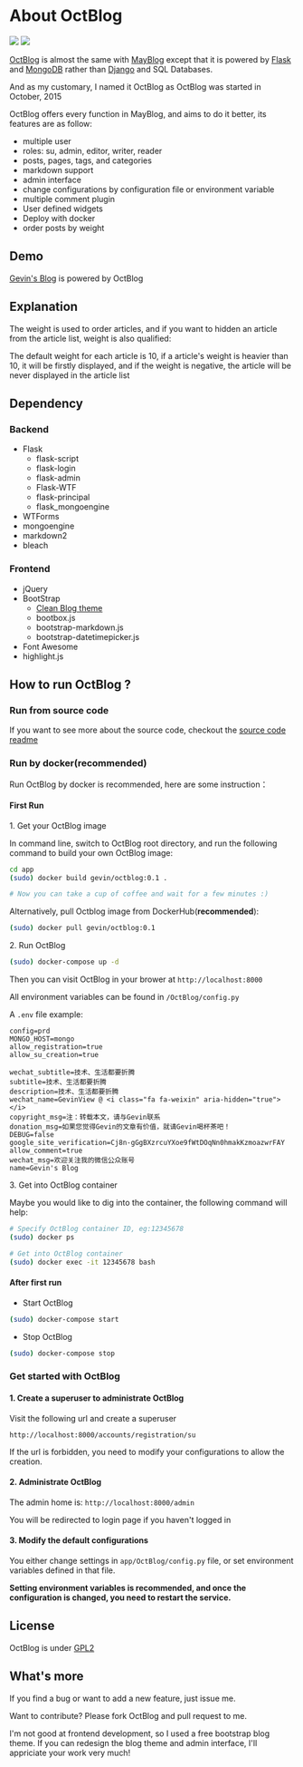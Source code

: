 # About OctBlog

[![](https://images.microbadger.com/badges/image/gevin/octblog.svg)](http://microbadger.com/images/gevin/octblog "Get your own image badge on microbadger.com") [![](https://images.microbadger.com/badges/version/gevin/octblog.svg)](http://microbadger.com/images/gevin/octblog "Get your own version badge on microbadger.com")

[OctBlog](https://github.com/flyhigher139/OctBlog) is almost the same with [MayBlog](https://github.com/flyhigher139/MayBlog) except that it is powered by [Flask](http://flask.pocoo.org/) and [MongoDB](https://www.mongodb.org/) rather than [Django](https://www.djangoproject.com/) and SQL Databases.

And as my customary, I named it OctBlog as OctBlog was started in October, 2015

OctBlog offers every function in MayBlog, and aims to do it better, its features are as follow:

- multiple user
- roles: su, admin, editor, writer, reader
- posts, pages, tags, and categories
- markdown support
- admin interface
- change configurations by configuration file or environment variable
- multiple comment plugin
- User defined widgets
- Deploy with docker
- order posts by weight

## Demo

[Gevin's Blog](https://blog.igevin.info/) is powered by OctBlog

## Explanation

The weight is used to order articles, and if you want to hidden an article from the article list, weight is also qualified:

The default weight for each article is 10, if a article's weight is heavier than 10, it will be firstly displayed, and if the weight is negative, the article will be never displayed in the article list

## Dependency

### Backend

- Flask
    - flask-script
    - flask-login
    - flask-admin
    - Flask-WTF
    - flask-principal
    - flask_mongoengine
- WTForms
- mongoengine
- markdown2
- bleach

### Frontend

- jQuery
- BootStrap
    - [Clean Blog theme](http://startbootstrap.com/template-overviews/clean-blog/)
    - bootbox.js
    - bootstrap-markdown.js
    - bootstrap-datetimepicker.js
- Font Awesome
- highlight.js

## How to run OctBlog ?

### Run from source code

If you want to see more about the source code, checkout the [source code readme](app)


### Run by docker(recommended)

Run OctBlog by docker is recommended, here are some instruction：

#### First Run

1\. Get your OctBlog image

In command line, switch to OctBlog root directory, and run the following command to build your own OctBlog image:

```bash
cd app
(sudo) docker build gevin/octblog:0.1 .

# Now you can take a cup of coffee and wait for a few minutes :)
```

Alternatively, pull Octblog image from DockerHub(**recommended**):

```bash
(sudo) docker pull gevin/octblog:0.1
```

2\. Run OctBlog

```bash
(sudo) docker-compose up -d
```

Then you can visit OctBlog in your brower at `http://localhost:8000`

All environment variables can be found in `/OctBlog/config.py`

A `.env` file example:

```
config=prd
MONGO_HOST=mongo
allow_registration=true
allow_su_creation=true

wechat_subtitle=技术、生活都要折腾
subtitle=技术、生活都要折腾
description=技术、生活都要折腾
wechat_name=GevinView @ <i class="fa fa-weixin" aria-hidden="true"></i>
copyright_msg=注：转载本文，请与Gevin联系
donation_msg=如果您觉得Gevin的文章有价值，就请Gevin喝杯茶吧！
DEBUG=false
google_site_verification=Cj8n-gGgBXzrcuYXoe9fWtDOqNn0hmakKzmoazwrFAY
allow_comment=true
wechat_msg=欢迎关注我的微信公众账号
name=Gevin's Blog
```

3\. Get into OctBlog container

Maybe you would like to dig into the container, the following command will help:

```bash
# Specify OctBlog container ID, eg:12345678
(sudo) docker ps

# Get into OctBlog container
(sudo) docker exec -it 12345678 bash

```

#### After first run

- Start OctBlog

```bash
(sudo) docker-compose start
```

- Stop OctBlog

```bash
(sudo) docker-compose stop
```


### Get started with OctBlog

#### 1\. Create a superuser to administrate OctBlog

Visit the following url and create a superuser

`http://localhost:8000/accounts/registration/su`

If the url is forbidden, you need to modify your configurations to allow the creation.

#### 2\. Administrate OctBlog

The admin home is: `http://localhost:8000/admin`

You will be redirected to login page if you haven't logged in

#### 3\. Modify the default configurations

You either change settings in `app/OctBlog/config.py` file, or set environment variables defined in that file.

**Setting environment variables is recommended, and once the configuration is changed, you need to restart the service.**



## License

OctBlog is under [GPL2](https://github.com/flyhigher139/OctBlog/blob/dev/LICENSE)

## What's more

If you find a bug or want to add a new feature, just issue me.

Want to contribute? Please fork OctBlog and pull request to me.

I'm not good at frontend development, so I used a free bootstrap blog theme. If you can redesign the blog theme and admin interface, I'll appriciate your work very much!
